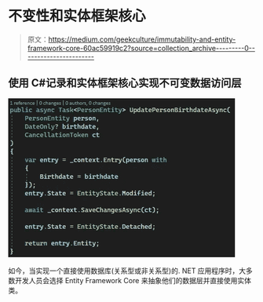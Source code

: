 # 不变性和实体框架核心

> 原文：<https://medium.com/geekculture/immutability-and-entity-framework-core-60ac59919c2?source=collection_archive---------0----------------------->

## 使用 C#记录和实体框架核心实现不可变数据访问层

![](img/b17ef01abc41874ce882a9a6b3ceda58.png)

如今，当实现一个直接使用数据库(关系型或非关系型)的. NET 应用程序时，大多数开发人员会选择 Entity Framework Core 来抽象他们的数据层并直接使用实体类。